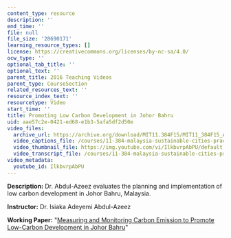 ```yaml
---
content_type: resource
description: ''
end_time: ''
file: null
file_size: '28690171'
learning_resource_types: []
license: https://creativecommons.org/licenses/by-nc-sa/4.0/
ocw_type: ''
optional_tab_title: ''
optional_text: ''
parent_title: 2016 Teaching Videos
parent_type: CourseSection
related_resources_text: ''
resource_index_text: ''
resourcetype: Video
start_time: ''
title: Promoting Low Carbon Development in Johor Bahru
uid: aae57c2e-0421-ed68-e1b3-5afa5df2d50e
video_files:
  archive_url: https://archive.org/download/MIT11.384F15/MIT11_384F15_Azeez_300k.mp4
  video_captions_file: /courses/11-384-malaysia-sustainable-cities-practicum-spring-2018/2c521fff20e8535eb4809d570743aa08_IlkbvrpAbPU.vtt
  video_thumbnail_file: https://img.youtube.com/vi/IlkbvrpAbPU/default.jpg
  video_transcript_file: /courses/11-384-malaysia-sustainable-cities-practicum-spring-2018/0e344620c471cdc311631c779238d04e_IlkbvrpAbPU.pdf
video_metadata:
  youtube_id: IlkbvrpAbPU
---
```


**Description:** Dr. Abdul-Azeez evaluates the planning and implementation of low carbon development in Johor Bahru, Malaysia.

**Instructor:** Dr. Isiaka Adeyemi Abdul-Azeez

**Working Paper:** "[Measuring and Monitoring Carbon Emission to Promote Low-Carbon Development in Johor Bahru](https://malaysiacities.mit.edu/paperAdeyemi)"

